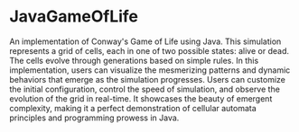 # JavaGameOfLife
An implementation of Conway's Game of Life using Java. 
This simulation represents a grid of cells, each in one of two possible states: alive or dead. 
The cells evolve through generations based on simple rules. 
In this implementation, users can visualize the mesmerizing patterns and dynamic behaviors that emerge as the simulation progresses. 
Users can customize the initial configuration, control the speed of simulation, and observe the evolution of the grid in real-time. 
It showcases the beauty of emergent complexity, making it a perfect demonstration of cellular automata principles and programming prowess in Java.
